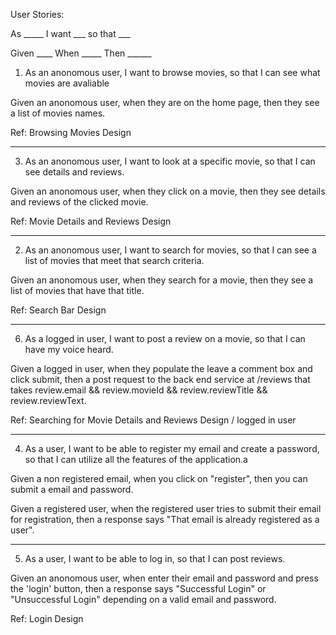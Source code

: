 User Stories:

As _____
I want ___
so that ___

Given ____
When _____
Then ______

1.  As an anonomous user, I want to browse movies, so that I can see what movies are avaliable

Given an anonomous user, when they are on the home page, then they see a list of movies names.

Ref: Browsing Movies Design
____________________________________________________________________________________________________________________

3.  As an anonomous user, I want to look at a specific movie, so that I can see details and reviews.

Given an anonomous user, when they click on a movie, then they see details and reviews of the clicked movie.

Ref: Movie Details and Reviews Design
____________________________________________________________________________________________________________________

2.  As an anonomous user, I want to search for movies, so that I can see a list of movies that meet that search criteria.

Given an anonomous user, when they search for a movie, then they see a list of movies that have that title.

Ref: Search Bar Design
____________________________________________________________________________________________________________________

6.  As a logged in user, I want to post a review on a movie, so that I can have my voice heard.

Given a logged in user, when they populate the leave a comment box and click submit, then a post request to the back end service at /reviews that takes review.email && review.movieId && review.reviewTitle && review.reviewText.

Ref: Searching for Movie Details and Reviews Design / logged in user
____________________________________________________________________________________________________________________

4.  As a user, I want to be able to register my email and create a password, so that I can utilize all the features of the application.a

Given a non registered email, when you click on "register", then you can submit a email and password.

Given a registered user, when the registered user tries to submit their email for registration, then a response says "That email is already registered as a user".
_____________________________________________________________________________________________________________________

5.  As a user, I want to be able to log in, so that I can post reviews.

Given an anonomous user, when enter their email and password and press the 'login' button, then a response says "Successful Login" or "Unsuccessful Login" depending on a valid email and password.

Ref: Login Design